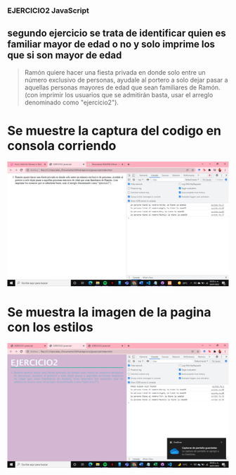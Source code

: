 ### EJERCICIO2 JavaScript 
## segundo ejercicio se trata de identificar quien es familiar mayor de edad o no y solo imprime los que si son mayor de edad
 
> Ramón quiere hacer una fiesta privada en donde solo entre un número
            exclusivo de personas, ayudale al portero a solo dejar pasar a
            aquellas personas mayores de edad que sean familiares de Ramón. (con
            imprimir los usuarios que se admitirán basta, usar el arreglo
            denominado como "ejercicio2").

# Se muestre la captura del codigo en consola corriendo
![Image text](https://github.com/alexminmanzoolguin/ejercicio2javascript/blob/main/img/2022-01-26%20(10).png)

# Se muestra la imagen de la pagina con los estilos
![Image text](https://github.com/alexminmanzoolguin/ejercicio2javascript/blob/main/img/2022-01-26%20(12).png)
